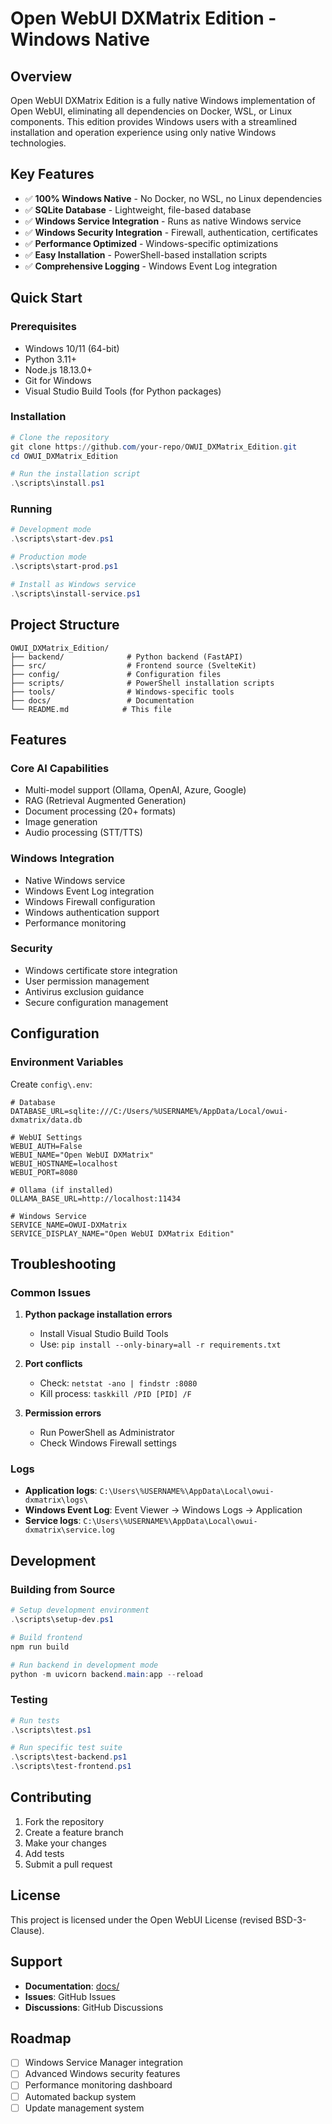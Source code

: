 # Open WebUI DXMatrix Edition - Windows Native

## Overview

Open WebUI DXMatrix Edition is a fully native Windows implementation of Open WebUI, eliminating all dependencies on Docker, WSL, or Linux components. This edition provides Windows users with a streamlined installation and operation experience using only native Windows technologies.

## Key Features

- ✅ **100% Windows Native** - No Docker, no WSL, no Linux dependencies
- ✅ **SQLite Database** - Lightweight, file-based database
- ✅ **Windows Service Integration** - Runs as native Windows service
- ✅ **Windows Security Integration** - Firewall, authentication, certificates
- ✅ **Performance Optimized** - Windows-specific optimizations
- ✅ **Easy Installation** - PowerShell-based installation scripts
- ✅ **Comprehensive Logging** - Windows Event Log integration

## Quick Start

### Prerequisites

- Windows 10/11 (64-bit)
- Python 3.11+
- Node.js 18.13.0+
- Git for Windows
- Visual Studio Build Tools (for Python packages)

### Installation

```powershell
# Clone the repository
git clone https://github.com/your-repo/OWUI_DXMatrix_Edition.git
cd OWUI_DXMatrix_Edition

# Run the installation script
.\scripts\install.ps1
```

### Running

```powershell
# Development mode
.\scripts\start-dev.ps1

# Production mode
.\scripts\start-prod.ps1

# Install as Windows service
.\scripts\install-service.ps1
```

## Project Structure

```
OWUI_DXMatrix_Edition/
├── backend/              # Python backend (FastAPI)
├── src/                  # Frontend source (SvelteKit)
├── config/               # Configuration files
├── scripts/              # PowerShell installation scripts
├── tools/                # Windows-specific tools
├── docs/                 # Documentation
└── README.md            # This file
```

## Features

### Core AI Capabilities
- Multi-model support (Ollama, OpenAI, Azure, Google)
- RAG (Retrieval Augmented Generation)
- Document processing (20+ formats)
- Image generation
- Audio processing (STT/TTS)

### Windows Integration
- Native Windows service
- Windows Event Log integration
- Windows Firewall configuration
- Windows authentication support
- Performance monitoring

### Security
- Windows certificate store integration
- User permission management
- Antivirus exclusion guidance
- Secure configuration management

## Configuration

### Environment Variables

Create `config\.env`:
```env
# Database
DATABASE_URL=sqlite:///C:/Users/%USERNAME%/AppData/Local/owui-dxmatrix/data.db

# WebUI Settings
WEBUI_AUTH=False
WEBUI_NAME="Open WebUI DXMatrix"
WEBUI_HOSTNAME=localhost
WEBUI_PORT=8080

# Ollama (if installed)
OLLAMA_BASE_URL=http://localhost:11434

# Windows Service
SERVICE_NAME=OWUI-DXMatrix
SERVICE_DISPLAY_NAME="Open WebUI DXMatrix Edition"
```

## Troubleshooting

### Common Issues

1. **Python package installation errors**
   - Install Visual Studio Build Tools
   - Use: `pip install --only-binary=all -r requirements.txt`

2. **Port conflicts**
   - Check: `netstat -ano | findstr :8080`
   - Kill process: `taskkill /PID [PID] /F`

3. **Permission errors**
   - Run PowerShell as Administrator
   - Check Windows Firewall settings

### Logs

- **Application logs**: `C:\Users\%USERNAME%\AppData\Local\owui-dxmatrix\logs\`
- **Windows Event Log**: Event Viewer → Windows Logs → Application
- **Service logs**: `C:\Users\%USERNAME%\AppData\Local\owui-dxmatrix\service.log`

## Development

### Building from Source

```powershell
# Setup development environment
.\scripts\setup-dev.ps1

# Build frontend
npm run build

# Run backend in development mode
python -m uvicorn backend.main:app --reload
```

### Testing

```powershell
# Run tests
.\scripts\test.ps1

# Run specific test suite
.\scripts\test-backend.ps1
.\scripts\test-frontend.ps1
```

## Contributing

1. Fork the repository
2. Create a feature branch
3. Make your changes
4. Add tests
5. Submit a pull request

## License

This project is licensed under the Open WebUI License (revised BSD-3-Clause).

## Support

- **Documentation**: [docs/](docs/)
- **Issues**: GitHub Issues
- **Discussions**: GitHub Discussions

## Roadmap

- [ ] Windows Service Manager integration
- [ ] Advanced Windows security features
- [ ] Performance monitoring dashboard
- [ ] Automated backup system
- [ ] Update management system 